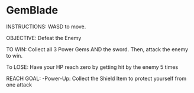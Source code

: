 # GemBlade

INSTRUCTIONS: WASD to move.

OBJECTIVE: Defeat the Enemy

TO WIN: Collect all 3 Power Gems AND the sword. Then, attack the enemy to win.

To LOSE: Have your HP reach zero by getting hit by the enemy 5 times

REACH GOAL:
	-Power-Up: Collect the Shield Item to protect yourself from one attack  

